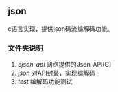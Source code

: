 ## json

c语言实现，提供json码流编解码功能。

### 文件夹说明

1. *cjson-api*  网络提供的Json-API(C) 
2. *json*       对API封装，实现编解码
3. *test*       编解码功能测试
